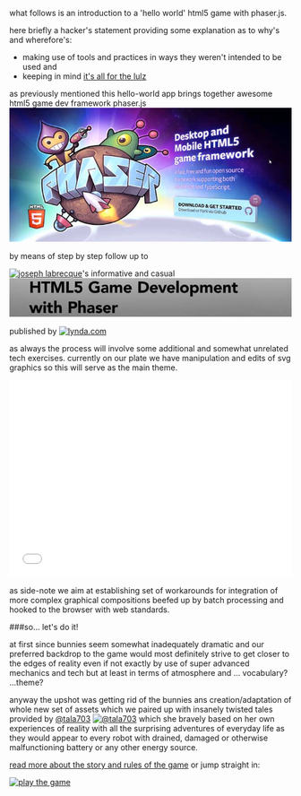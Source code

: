 what follows is an introduction to a 'hello world' html5 game with phaser.js.

here briefly a hacker's statement providing some explanation as to why's and wherefore's:

- making use of tools and practices in ways they weren't intended to be used and
- keeping in mind [it's all for the lulz](http://codepen.io/rafszul/pen/bNxwBx/)

as previously mentioned this hello-world app brings together awesome html5 game dev framework phaser.js
[![ phaser.js](assets/info-files-img/phaser-js-splash-scr.jpg)](http://phaser.io/)

by means of step by step follow up to

[![joseph labrecque](https://pbs.twimg.com/profile_images/528624068908421120/_CSpdEma_400x400.jpeg)](http://josephlabrecque.com/)'s informative and casual [![html5 game dev with phaser](assets/info-files-img/html5-game-dev-with-phaser-splash-scr.jpg)](http://www.lynda.com/Phaser-tutorials/HTML5-Game-Development-Phaser/163641-2.html)

published by [![lynda.com](http://cdn.lynda.com/assets/1223-r20150305/Website/ui/images/mediakit/logos-png/lynda_logo2k-d_144x.png)](http://www.lynda.com/)

as always the process will involve some additional and somewhat unrelated tech exercises. currently on our plate we have manipulation and edits of svg graphics so this will serve as the main theme.

<iframe height='350' scrolling='no' src='//codepen.io/rafszul/embed/ogyyJK/' frameborder='no' allowtransparency='true' allowfullscreen='true' style='width: 100%;'>See the Pen <a href='http://codepen.io/rafszul/pen/ogyyJK/'>SVG Mask (Experiment)</a> by @rafszul (<a href='http://codepen.io/rafszul'>@rafszul</a>) on <a href='http://codepen.io'>CodePen</a>.
</iframe>

as side-note we aim at establishing set of workarounds for integration of more complex graphical compositions beefed up by batch processing and hooked to the browser with web standards.

###so... let's do it!

at first since bunnies seem somewhat inadequately dramatic and our preferred backdrop to the game would most definitely strive to get closer to the edges of reality even if not exactly by use of super advanced mechanics and tech but at least in terms of atmosphere and ... vocabulary? ...theme?

anyway the upshot was getting rid of the bunnies ans creation/adaptation of whole new set of assets which we paired up with insanely twisted tales provided by [@tala703](https://github.com/tala703) [![@tala703](https://avatars1.githubusercontent.com/u/7087282?v=3&s=460)](https://github.com/tala703) which she bravely based on her own experiences of reality with all the surprising adventures of everyday life as they would appear to every robot with drained, damaged or otherwise malfunctioning battery or any other energy source.

[read more about the story and rules of the game](/_arch/_gitHub/_weAreThePlayMakers/the-nice-defender/basic-rules.md) or jump straight in:

[![play the game]()]()
